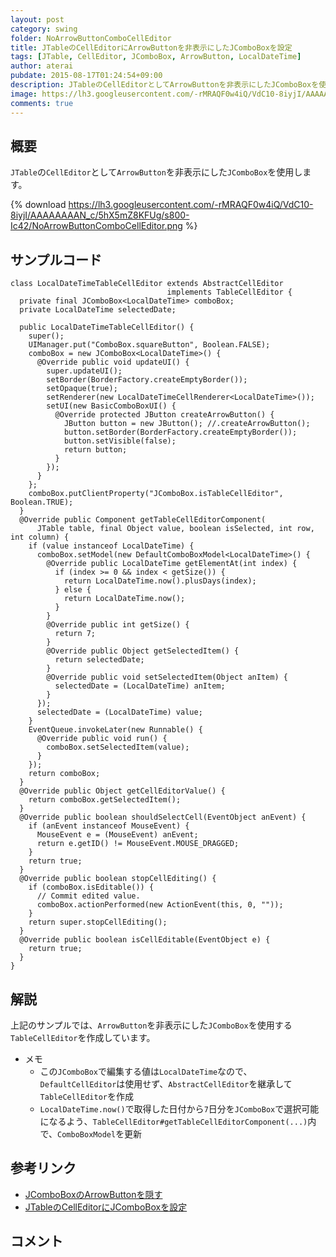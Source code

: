 ```yaml
---
layout: post
category: swing
folder: NoArrowButtonComboCellEditor
title: JTableのCellEditorにArrowButtonを非表示にしたJComboBoxを設定
tags: [JTable, CellEditor, JComboBox, ArrowButton, LocalDateTime]
author: aterai
pubdate: 2015-08-17T01:24:54+09:00
description: JTableのCellEditorとしてArrowButtonを非表示にしたJComboBoxを使用します。
image: https://lh3.googleusercontent.com/-rMRAQF0w4iQ/VdC10-8iyjI/AAAAAAAAN_c/5hX5mZ8KFUg/s800-Ic42/NoArrowButtonComboCellEditor.png
comments: true
---
```

## 概要
`JTable`の`CellEditor`として`ArrowButton`を非表示にした`JComboBox`を使用します。

{% download https://lh3.googleusercontent.com/-rMRAQF0w4iQ/VdC10-8iyjI/AAAAAAAAN_c/5hX5mZ8KFUg/s800-Ic42/NoArrowButtonComboCellEditor.png %}

## サンプルコード
<pre class="prettyprint"><code>class LocalDateTimeTableCellEditor extends AbstractCellEditor
                                   implements TableCellEditor {
  private final JComboBox&lt;LocalDateTime&gt; comboBox;
  private LocalDateTime selectedDate;

  public LocalDateTimeTableCellEditor() {
    super();
    UIManager.put("ComboBox.squareButton", Boolean.FALSE);
    comboBox = new JComboBox&lt;LocalDateTime&gt;() {
      @Override public void updateUI() {
        super.updateUI();
        setBorder(BorderFactory.createEmptyBorder());
        setOpaque(true);
        setRenderer(new LocalDateTimeCellRenderer&lt;LocalDateTime&gt;());
        setUI(new BasicComboBoxUI() {
          @Override protected JButton createArrowButton() {
            JButton button = new JButton(); //.createArrowButton();
            button.setBorder(BorderFactory.createEmptyBorder());
            button.setVisible(false);
            return button;
          }
        });
      }
    };
    comboBox.putClientProperty("JComboBox.isTableCellEditor", Boolean.TRUE);
  }
  @Override public Component getTableCellEditorComponent(
      JTable table, final Object value, boolean isSelected, int row, int column) {
    if (value instanceof LocalDateTime) {
      comboBox.setModel(new DefaultComboBoxModel&lt;LocalDateTime&gt;() {
        @Override public LocalDateTime getElementAt(int index) {
          if (index &gt;= 0 &amp;&amp; index &lt; getSize()) {
            return LocalDateTime.now().plusDays(index);
          } else {
            return LocalDateTime.now();
          }
        }
        @Override public int getSize() {
          return 7;
        }
        @Override public Object getSelectedItem() {
          return selectedDate;
        }
        @Override public void setSelectedItem(Object anItem) {
          selectedDate = (LocalDateTime) anItem;
        }
      });
      selectedDate = (LocalDateTime) value;
    }
    EventQueue.invokeLater(new Runnable() {
      @Override public void run() {
        comboBox.setSelectedItem(value);
      }
    });
    return comboBox;
  }
  @Override public Object getCellEditorValue() {
    return comboBox.getSelectedItem();
  }
  @Override public boolean shouldSelectCell(EventObject anEvent) {
    if (anEvent instanceof MouseEvent) {
      MouseEvent e = (MouseEvent) anEvent;
      return e.getID() != MouseEvent.MOUSE_DRAGGED;
    }
    return true;
  }
  @Override public boolean stopCellEditing() {
    if (comboBox.isEditable()) {
      // Commit edited value.
      comboBox.actionPerformed(new ActionEvent(this, 0, ""));
    }
    return super.stopCellEditing();
  }
  @Override public boolean isCellEditable(EventObject e) {
    return true;
  }
}
</code></pre>

## 解説
上記のサンプルでは、`ArrowButton`を非表示にした`JComboBox`を使用する`TableCellEditor`を作成しています。

- メモ
    - この`JComboBox`で編集する値は`LocalDateTime`なので、`DefaultCellEditor`は使用せず、`AbstractCellEditor`を継承して`TableCellEditor`を作成
    - `LocalDateTime.now()`で取得した日付から`7`日分を`JComboBox`で選択可能になるよう、`TableCellEditor#getTableCellEditorComponent(...)`内で、`ComboBoxModel`を更新

<!-- dummy comment line for breaking list -->

## 参考リンク
- [JComboBoxのArrowButtonを隠す](http://ateraimemo.com/Swing/HideComboArrowButton.html)
- [JTableのCellEditorにJComboBoxを設定](http://ateraimemo.com/Swing/ComboCellEditor.html)

<!-- dummy comment line for breaking list -->

## コメント
